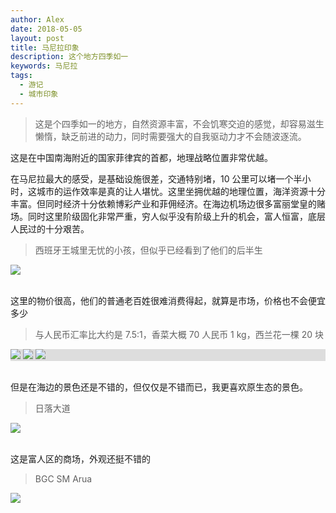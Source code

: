 ```yaml
---
author: Alex
date: 2018-05-05
layout: post
title: 马尼拉印象
description: 这个地方四季如一
keywords: 马尼拉
tags: 
  - 游记
  - 城市印象
---
```


> 这是个四季如一的地方，自然资源丰富，不会饥寒交迫的感觉，却容易滋生懒惰，缺乏前进的动力，同时需要强大的自我驱动力才不会随波逐流。

这是在中国南海附近的国家菲律宾的首都，地理战略位置非常优越。

在马尼拉最大的感受，是基础设施很差，交通特别堵，10 公里可以堵一个半小时，这城市的运作效率是真的让人堪忧。这里坐拥优越的地理位置，海洋资源十分丰富。但同时经济十分依赖博彩产业和菲佣经济。在海边机场边很多富丽堂皇的赌场。同时这里阶级固化非常严重，穷人似乎没有阶级上升的机会，富人恒富，底层人民过的十分艰苦。

<escape>
  <blockquote>西班牙王城里无忧的小孩，但似乎已经看到了他们的后半生</blockquote>
  <div class="photoset-grid" data-layout="1">
    <img src="https://cdn.jsdelivr.net/gh/SANGET/gatsby-theme-elk@master/content/assets/images/trip/manila/8.jpg">
  </div>
  <br />
</escape>

这里的物价很高，他们的普通老百姓很难消费得起，就算是市场，价格也不会便宜多少

<escape>
  <blockquote>与人民币汇率比大约是 7.5:1，香菜大概 70 人民币 1 kg，西兰花一棵 20 块</blockquote>
  <div class="photoset-grid" data-layout="3" style="background-color: #DDD">
    <img src="https://cdn.jsdelivr.net/gh/SANGET/gatsby-theme-elk@master/content/assets/images/trip/manila/9.jpg">
    <img src="https://cdn.jsdelivr.net/gh/SANGET/gatsby-theme-elk@master/content/assets/images/trip/manila/10.jpg">
    <img src="https://cdn.jsdelivr.net/gh/SANGET/gatsby-theme-elk@master/content/assets/images/trip/manila/11.jpg">
  </div>
  <br />
</escape>

但是在海边的景色还是不错的，但仅仅是不错而已，我更喜欢原生态的景色。

<escape>
  <blockquote>日落大道</blockquote>
  <div class="photoset-grid" data-layout="1">
    <img src="https://cdn.jsdelivr.net/gh/SANGET/gatsby-theme-elk@master/content/assets/images/trip/manila/1.jpg">
  </div>
  <br />
</escape>

这是富人区的商场，外观还挺不错的

<escape>
  <blockquote>BGC SM Arua</blockquote>
  <div class="photoset-grid" data-layout="1">
    <img src="https://cdn.jsdelivr.net/gh/SANGET/gatsby-theme-elk@master/content/assets/images/trip/manila/3.jpg">
  </div>
  <br />
</escape>

